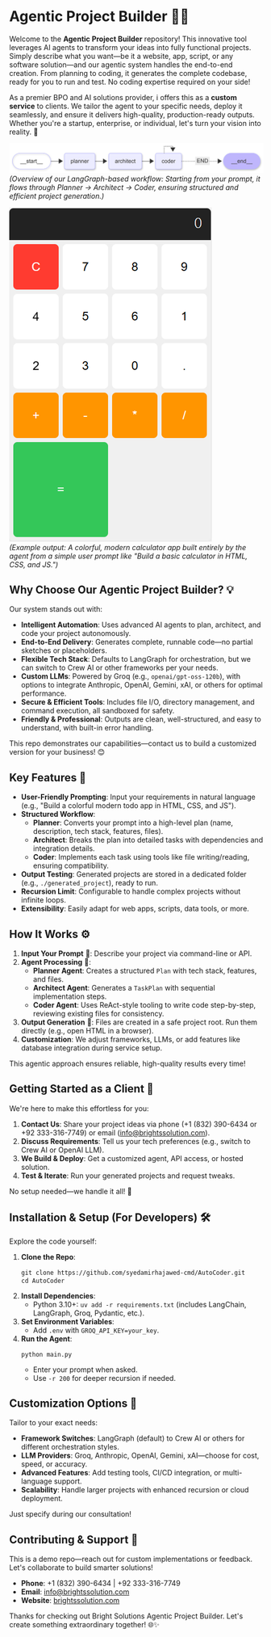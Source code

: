 # Agentic Project Builder 🤖🚀

Welcome to the **Agentic Project Builder** repository! This innovative tool leverages AI agents to transform your ideas into fully functional projects. Simply describe what you want—be it a website, app, script, or any software solution—and our agentic system handles the end-to-end creation. From planning to coding, it generates the complete codebase, ready for you to run and test. No coding expertise required on your side! 

As a premier BPO and AI solutions provider, i offers this as a **custom service** to clients. We tailor the agent to your specific needs, deploy it seamlessly, and ensure it delivers high-quality, production-ready outputs. Whether you're a startup, enterprise, or individual, let's turn your vision into reality. 🌟

![Agentic Flow Diagram](./resources/coder_buddy_diagram.png)  
*(Overview of our LangGraph-based workflow: Starting from your prompt, it flows through Planner → Architect → Coder, ensuring structured and efficient project generation.)*

![Demo Output Screenshot](./assets/screenshot.png)  
*(Example output: A colorful, modern calculator app built entirely by the agent from a simple user prompt like "Build a basic calculator in HTML, CSS, and JS.")*

## Why Choose Our Agentic Project Builder? 💡

Our system stands out with:
- **Intelligent Automation**: Uses advanced AI agents to plan, architect, and code your project autonomously.
- **End-to-End Delivery**: Generates complete, runnable code—no partial sketches or placeholders.
- **Flexible Tech Stack**: Defaults to LangGraph for orchestration, but we can switch to Crew AI or other frameworks per your needs.
- **Custom LLMs**: Powered by Groq (e.g., `openai/gpt-oss-120b`), with options to integrate Anthropic, OpenAI, Gemini, xAI, or others for optimal performance.
- **Secure & Efficient Tools**: Includes file I/O, directory management, and command execution, all sandboxed for safety.
- **Friendly & Professional**: Outputs are clean, well-structured, and easy to understand, with built-in error handling.

This repo demonstrates our capabilities—contact us to build a customized version for your business! 😊

## Key Features 🔑

- **User-Friendly Prompting**: Input your requirements in natural language (e.g., "Build a colorful modern todo app in HTML, CSS, and JS").
- **Structured Workflow**:
  - **Planner**: Converts your prompt into a high-level plan (name, description, tech stack, features, files).
  - **Architect**: Breaks the plan into detailed tasks with dependencies and integration details.
  - **Coder**: Implements each task using tools like file writing/reading, ensuring compatibility.
- **Output Testing**: Generated projects are stored in a dedicated folder (e.g., `./generated_project`), ready to run.
- **Recursion Limit**: Configurable to handle complex projects without infinite loops.
- **Extensibility**: Easily adapt for web apps, scripts, data tools, or more.

## How It Works ⚙️

1. **Input Your Prompt** 📝: Describe your project via command-line or API.
2. **Agent Processing** 🧠:
   - **Planner Agent**: Creates a structured `Plan` with tech stack, features, and files.
   - **Architect Agent**: Generates a `TaskPlan` with sequential implementation steps.
   - **Coder Agent**: Uses ReAct-style tooling to write code step-by-step, reviewing existing files for consistency.
3. **Output Generation** 📂: Files are created in a safe project root. Run them directly (e.g., open HTML in a browser).
4. **Customization**: We adjust frameworks, LLMs, or add features like database integration during service setup.

This agentic approach ensures reliable, high-quality results every time!

## Getting Started as a Client 👥

We're here to make this effortless for you:
1. **Contact Us**: Share your project ideas via phone (+1 (832) 390-6434 or +92 333-316-7749) or email (info@brightssolution.com).
2. **Discuss Requirements**: Tell us your tech preferences (e.g., switch to Crew AI or OpenAI LLM).
3. **We Build & Deploy**: Get a customized agent, API access, or hosted solution.
4. **Test & Iterate**: Run your generated projects and request tweaks.

No setup needed—we handle it all! 🚀

## Installation & Setup (For Developers) 🛠️

Explore the code yourself:
1. **Clone the Repo**:
   ```
   git clone https://github.com/syedamirhajawed-cmd/AutoCoder.git
   cd AutoCoder
   ```
2. **Install Dependencies**:
   - Python 3.10+: `uv add -r requirements.txt` (includes LangChain, LangGraph, Groq, Pydantic, etc.).
3. **Set Environment Variables**:
   - Add `.env` with `GROQ_API_KEY=your_key`.
4. **Run the Agent**:
   ```
   python main.py
   ```
   - Enter your prompt when asked.
   - Use `-r 200` for deeper recursion if needed.

## Customization Options 🎨

Tailor to your exact needs:
- **Framework Switches**: LangGraph (default) to Crew AI or others for different orchestration styles.
- **LLM Providers**: Groq, Anthropic, OpenAI, Gemini, xAI—choose for cost, speed, or accuracy.
- **Advanced Features**: Add testing tools, CI/CD integration, or multi-language support.
- **Scalability**: Handle larger projects with enhanced recursion or cloud deployment.

Just specify during our consultation!

## Contributing & Support 🤝

This is a demo repo—reach out for custom implementations or feedback. Let's collaborate to build smarter solutions!

- **Phone**: +1 (832) 390-6434 | +92 333-316-7749
- **Email**: info@brightssolution.com
- **Website**: [brightssolution.com](https://brightssolution.com)

Thanks for checking out Bright Solutions Agentic Project Builder. Let's create something extraordinary together! 🌐✨
